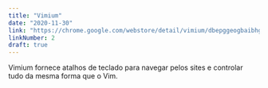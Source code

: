 ```yaml
---
title: "Vimium"
date: "2020-11-30"
link: "https://chrome.google.com/webstore/detail/vimium/dbepggeogbaibhgnhhndojpepiihcmeb"
linkNumber: 2
draft: true
---
```


Vimium fornece atalhos de teclado para navegar pelos sites e controlar tudo da mesma forma que o Vim.

